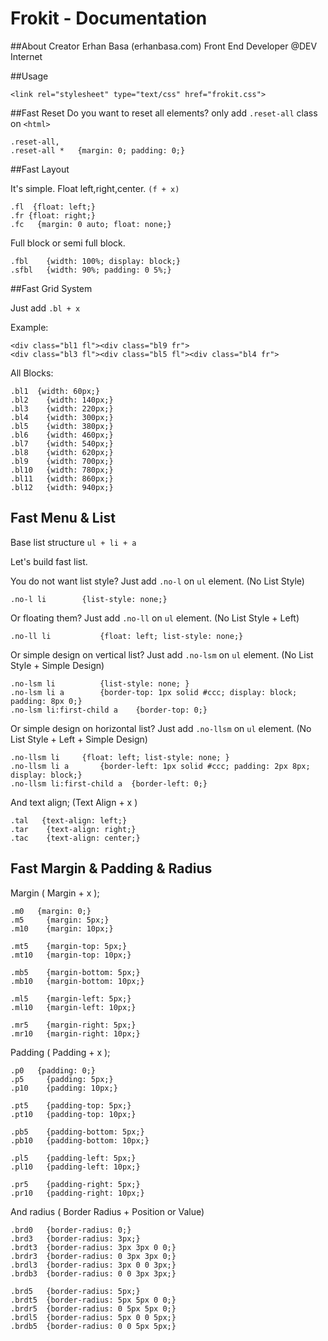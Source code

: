 Frokit - Documentation
======================

##About Creator
Erhan Basa (erhanbasa.com)
Front End Developer @DEV Internet

##Usage
```
<link rel="stylesheet" type="text/css" href="frokit.css">
```

##Fast Reset
Do you want to reset all elements? only add `.reset-all` class on `<html>`
```
.reset-all, 
.reset-all *   {margin: 0; padding: 0;}
```
##Fast Layout

It's simple.
Float left,right,center. `(f + x)`
```
.fl  {float: left;}
.fr	{float: right;}
.fc   {margin: 0 auto; float: none;}
```
Full block or semi full block.

```
.fbl 	{width: 100%; display: block;}
.sfbl	{width: 90%; padding: 0 5%;}
```
##Fast Grid System

Just add `.bl + x` 

Example:
```
<div class="bl1 fl"><div class="bl9 fr">
<div class="bl3 fl"><div class="bl5 fl"><div class="bl4 fr">
```

All Blocks:
```
.bl1  {width: 60px;}
.bl2	{width: 140px;}
.bl3	{width: 220px;}
.bl4	{width: 300px;}
.bl5	{width: 380px;}
.bl6	{width: 460px;}
.bl7	{width: 540px;}
.bl8	{width: 620px;}
.bl9	{width: 700px;}
.bl10	{width: 780px;}
.bl11	{width: 860px;}
.bl12	{width: 940px;}
```

## Fast Menu & List
Base list structure `ul + li + a`

Let's build fast list.

You do not want list style? Just add `.no-l` on `ul` element. (No List Style)

```
.no-l li   		{list-style: none;}
```

Or floating them? Just add `.no-ll` on `ul` element. (No List Style + Left)

```
.no-ll li    		{float: left; list-style: none;}
```

Or simple design on vertical list? Just add `.no-lsm` on `ul` element. (No List Style + Simple Design)

```
.no-lsm li   		{list-style: none; }
.no-lsm li a 		{border-top: 1px solid #ccc; display: block; padding: 8px 0;}
.no-lsm li:first-child a 	{border-top: 0;}
```

Or simple design on horizontal list? Just add `.no-llsm` on `ul` element. (No List Style + Left + Simple Design)

```
.no-llsm li    	{float: left; list-style: none; }
.no-llsm li a  		{border-left: 1px solid #ccc; padding: 2px 8px; display: block;}
.no-llsm li:first-child a  {border-left: 0;}
```

And text align; (Text Align + x )

```
.tal   {text-align: left;}
.tar	{text-align: right;}
.tac	{text-align: center;}
```

## Fast Margin & Padding & Radius

Margin ( Margin + x );

```
.m0   {margin: 0;}
.m5  	{margin: 5px;}
.m10 	{margin: 10px;}

.mt5 	{margin-top: 5px;}
.mt10 	{margin-top: 10px;}

.mb5 	{margin-bottom: 5px;}
.mb10 	{margin-bottom: 10px;}

.ml5	{margin-left: 5px;}
.ml10 	{margin-left: 10px;}

.mr5  	{margin-right: 5px;}
.mr10 	{margin-right: 10px;}
```

Padding ( Padding + x );

```
.p0   {padding: 0;}
.p5  	{padding: 5px;}
.p10 	{padding: 10px;}

.pt5 	{padding-top: 5px;}
.pt10 	{padding-top: 10px;}

.pb5 	{padding-bottom: 5px;}
.pb10 	{padding-bottom: 10px;}

.pl5	{padding-left: 5px;}
.pl10 	{padding-left: 10px;}

.pr5  	{padding-right: 5px;}
.pr10 	{padding-right: 10px;}
```

And radius ( Border Radius + Position or Value)

```
.brd0   {border-radius: 0;}
.brd3 	{border-radius: 3px;}
.brdt3 	{border-radius: 3px 3px 0 0;}
.brdr3 	{border-radius: 0 3px 3px 0;}
.brdl3 	{border-radius: 3px 0 0 3px;}
.brdb3 	{border-radius: 0 0 3px 3px;}

.brd5 	{border-radius: 5px;}
.brdt5 	{border-radius: 5px 5px 0 0;}
.brdr5 	{border-radius: 0 5px 5px 0;}
.brdl5 	{border-radius: 5px 0 0 5px;}
.brdb5 	{border-radius: 0 0 5px 5px;}
```
